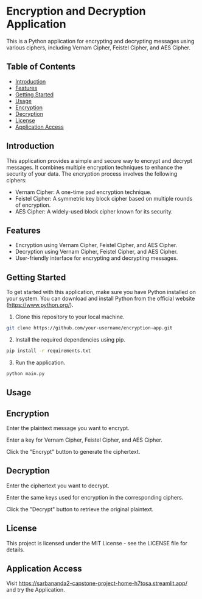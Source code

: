 # Encryption and Decryption Application

This is a Python application for encrypting and decrypting messages using various ciphers, including Vernam Cipher, Feistel Cipher, and AES Cipher.

## Table of Contents
- [Introduction](#introduction)
- [Features](#features)
- [Getting Started](#getting-started)
- [Usage](#usage)
- [Encryption](#encryption)
- [Decryption](#decryption)
- [License](#license)
- [Application Access](#application-access)

## Introduction

This application provides a simple and secure way to encrypt and decrypt messages. It combines multiple encryption techniques to enhance the security of your data. The encryption process involves the following ciphers:

- Vernam Cipher: A one-time pad encryption technique.
- Feistel Cipher: A symmetric key block cipher based on multiple rounds of encryption.
- AES Cipher: A widely-used block cipher known for its security.

## Features

- Encryption using Vernam Cipher, Feistel Cipher, and AES Cipher.
- Decryption using Vernam Cipher, Feistel Cipher, and AES Cipher.
- User-friendly interface for encrypting and decrypting messages.

## Getting Started

To get started with this application, make sure you have Python installed on your system. You can download and install Python from the official website (https://www.python.org/).

1. Clone this repository to your local machine.

```bash
git clone https://github.com/your-username/encryption-app.git
```

2. Install the required dependencies using pip.
```bash
pip install -r requirements.txt
```

3. Run the application.
```bash
python main.py
```

## Usage
## Encryption
Enter the plaintext message you want to encrypt.

Enter a key for Vernam Cipher, Feistel Cipher, and AES Cipher.

Click the "Encrypt" button to generate the ciphertext.

## Decryption
Enter the ciphertext you want to decrypt.

Enter the same keys used for encryption in the corresponding ciphers.

Click the "Decrypt" button to retrieve the original plaintext.

## License
This project is licensed under the MIT License - see the LICENSE file for details.

## Application Access
Visit https://sarbananda2-capstone-project-home-h7tosa.streamlit.app/ and try the Application. 
